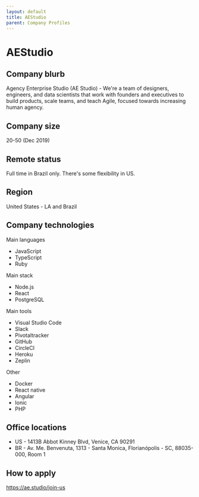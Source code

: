 ```yaml
---
layout: default
title: AEStudio
parent: Company Profiles
---
```


# AEStudio

## Company blurb

Agency Enterprise Studio (AE Studio) - We're a team of designers, engineers, and data scientists that work with founders and executives to build products, scale teams, and teach Agile, focused towards increasing human agency.

## Company size

20-50 (Dec 2019)

## Remote status

Full time in Brazil only. There's some flexibility in US.

## Region

United States - LA and Brazil

## Company technologies

Main languages
- JavaScript
- TypeScript
- Ruby

Main stack
- Node.js
- React
- PostgreSQL

Main tools
- Visual Studio Code
- Slack
- Pivotaltracker
- GitHub
- CircleCI
- Heroku
- Zeplin

Other
- Docker
- React native
- Angular
- Ionic
- PHP

## Office locations

- US - 1413B Abbot Kinney Blvd, Venice, CA 90291
- BR - Av. Me. Benvenuta, 1313 - Santa Monica, Florianópolis - SC, 88035-000, Room 1

## How to apply

https://ae.studio/join-us
